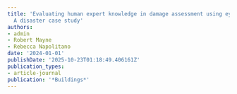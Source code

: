 ```yaml
---
title: 'Evaluating human expert knowledge in damage assessment using eye tracking:
  A disaster case study'
authors:
- admin
- Robert Mayne
- Rebecca Napolitano
date: '2024-01-01'
publishDate: '2025-10-23T01:18:49.406161Z'
publication_types:
- article-journal
publication: '*Buildings*'
---
```

